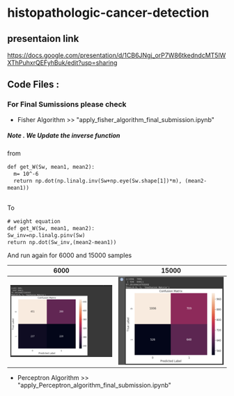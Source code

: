 # histopathologic-cancer-detection
## presentaion link 
https://docs.google.com/presentation/d/1CB6JNgj_orP7W86tkedndcMT5lWXThPuhxrQEFyhBuk/edit?usp=sharing


## Code Files :
### For Final Sumissions please check 
  
  - Fisher Algorithm  >> "apply_fisher_algorithm_final_submission.ipynb"
  ##### Note . We Update the inverse function 
  from 
  ```
  def get_W(Sw, mean1, mean2):
    m= 10^-6
    return np.dot(np.linalg.inv(Sw+np.eye(Sw.shape[1])*m), (mean2-mean1))
    
  ```
   To 
  ```
  # weight equation
  def get_W(Sw, mean1, mean2):
  Sw_inv=np.linalg.pinv(Sw)
  return np.dot(Sw_inv,(mean2-mean1))
  
  ```
And run again for 6000 and 15000 samples   

| 6000                  | 15000                  |
|-----------------------|------------------------|
| ![Exp_6000](images/6000.png) | ![Exp_15000](images/15000.png)|


  - Perceptron Algorithm  >> "apply_Perceptron_algorithm_final_submission.ipynb"

  
  
 
